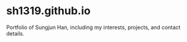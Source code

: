 # sh1319.github.io
Portfolio of Sungjun Han, including my interests, projects, and contact details.
